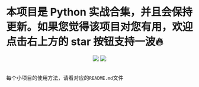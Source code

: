 # 本项目是 Python 实战合集，并且会保持更新。如果您觉得该项目对您有用，欢迎点击右上方的 star 按钮支持一波:fire:

<div align="center">
    <a href="https://gitstar-ranking.com/repositories"> <img src="https://badgen.net/badge/GitHub/meteorsh?icon=github&color=4ab8a1"></a>
    <a href="https://blog.csdn.net/qq_43827595"> <img src="https://badgen.net/badge/MyBlog/link?icon=apple&color=2393a1"></a>
</div>

<br>

每个小项目的使用方法，请看对应的`README.md`文件
